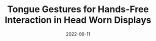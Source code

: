 ---
title: "Tongue Gestures for Hands-Free Interaction in Head Worn Displays"
collection: publications
date: 2022-09-11
venue: 'Proceedings of the 2022 ACM International Joint Conference on Pervasive and Ubiquitous Computing'
paperurl: 'https://doi.org/10.1145/3544793.3560363'
citation: '<b>Tan Gemicioglu</b>, Mike Winters, Yu-Te Wang, and Ivan Tashev. 2022. &quot;Tongue Gestures for Hands-Free Interaction in Head Worn Displays.&quot; Proceedings of the 2022 ACM International Joint Conference on Pervasive and Ubiquitous Computing, 2022.'
---